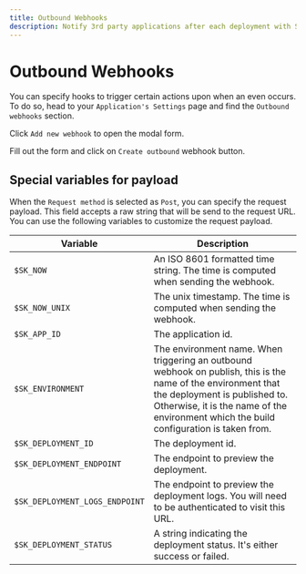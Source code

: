 ```yaml
---
title: Outbound Webhooks
description: Notify 3rd party applications after each deployment with Stormkit.
---
```


# Outbound Webhooks

<section>

You can specify hooks to trigger certain actions upon when an even occurs. To do so, head to your `Application's Settings` page and find the `Outbound webhooks` section.

<sk-article-image 
    src="docs/deployments/outbound-webhooks.png" 
    alt="Outbound webhook" 
    class="bg-blue-50 mt-8"></sk-article-image>

Click `Add new webhook` to open the modal form.

<sk-article-image 
    src="docs/deployments/create-outbound-webhook.png" 
    alt="Create Outbound webhook" 
    class="bg-blue-50 mt-8"></sk-article-image>

Fill out the form and click on `Create outbound` webhook button.

</section>

## Special variables for payload

<section>

When the `Request method` is selected as `Post`, you can specify the request payload. This field accepts a raw string that will be send to the request URL. You can use the following variables to customize the request payload.

| Variable                  | Description |
| ------------------------- |  ---------- |
| `$SK_NOW`                 | An ISO 8601 formatted time string. The time is computed when sending the webhook. |
| `$SK_NOW_UNIX`            | The unix timestamp. The time is computed when sending the webhook. |
| `$SK_APP_ID`              | The application id. |
| `$SK_ENVIRONMENT`         | The environment name. When triggering an outbound webhook on publish, this is the name of the environment that the deployment is published to. Otherwise, it is the name of the environment which the build configuration is taken from. |
| `$SK_DEPLOYMENT_ID`       | The deployment id. |
| `$SK_DEPLOYMENT_ENDPOINT` | The endpoint to preview the deployment. |
| `$SK_DEPLOYMENT_LOGS_ENDPOINT` | The endpoint to preview the deployment logs. You will need to be authenticated to visit this URL. |
| `$SK_DEPLOYMENT_STATUS` | A string indicating the deployment status. It's either success or failed. |

</section>
